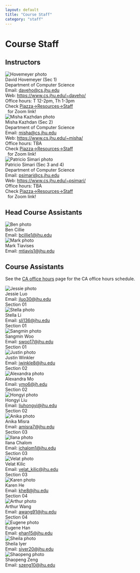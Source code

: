 ```yaml
---
layout: default
title: "Course Staff"
category: "staff"
---
```


# Course Staff

## Instructors

<div class="card_container">

<div class="card">
  <img alt="Hovemeyer photo" src="{{site.baseurl}}/img/staffpix/hovemeyer.jpg">
  <div class="details">
   <span class="name_and_role">David Hovemeyer (Sec 1)</span><br>
   Department of Computer Science<br>
   Email: <a href="mailto:daveho@cs.jhu.edu">daveho@cs.jhu.edu</a><br>
   Web: <a class="external" target="_blank" href="https://www.cs.jhu.edu/~daveho/">https://www.cs.jhu.edu/~daveho/</a><br>
   Office hours: T 12-2pm, Th 1-3pm<br>
   Check <a class="external" target="_blank" href="https://piazza.com/jhu/spring2022/en601220/staff">Piazza→Resources→Staff</a><br>&nbsp;&nbsp;for Zoom link!
  </div>
</div>

<div class="card">
  <img alt="Misha Kazhdan photo" src="{{site.baseurl}}/img/staffpix/kazhdan.jpg">
  <div class="details">
   <span class="name_and_role">Misha Kazhdan (Sec 2)</span><br>
   Department of Computer Science<br>
   Email: <a href="mailto:misha@cs.jhu.edu">misha@cs.jhu.edu</a><br>
   Web: <a class="external" target="_blank" href="https://www.cs.jhu.edu/~misha/">https://www.cs.jhu.edu/~misha/</a><br>
   Office hours: TBA<br>
   Check <a class="external" target="_blank" href="https://piazza.com/jhu/spring2022/en601220/staff">Piazza→Resources→Staff</a><br>&nbsp;&nbsp;for Zoom link!
  </div>
</div>

<div class="card">
  <img alt="Patricio Simari photo" src="{{site.baseurl}}/img/staffpix/simari.jpg">
  <div class="details">
   <span class="name_and_role">Patricio Simari (Sec 3 and 4)</span><br>
   Department of Computer Science<br>
   Email: <a href="mailto:psimari@cs.jhu.edu">psimari@cs.jhu.edu</a><br>
   Web: <a class="external" target="_blank" href="https://www.cs.jhu.edu/~EMAIL/">https://www.cs.jhu.edu/~psimari/</a><br>
   Office hours: TBA<br>
   Check <a class="external" target="_blank" href="https://piazza.com/jhu/spring2022/en601220/staff">Piazza→Resources→Staff</a><br>&nbsp;&nbsp;for Zoom link!
  </div>
</div>

<!--
<div class="card">
  <img alt="NAME photo" src="{{site.baseurl}}/img/staffpix/NAME.jpg">
  <div class="details">
   <span class="name_and_role">FIRSTNAME LASTNAME (Sec X)</span><br>
   Department of Computer Science<br>
   Email: <a href="mailto:EMAIL@cs.jhu.edu">EMAIL@cs.jhu.edu</a><br>
   Web: <a href="https://www.cs.jhu.edu/~EMAIL/">https://www.cs.jhu.edu/~EMAIL/</a><br>
   Office hours: TBA<br>
   Check <a href="https://piazza.com/jhu/spring2022/en601220/staff">Piazza→Resources→Staff</a><br>&nbsp;&nbsp;for Zoom link!
  </div>
</div>
-->

</div>

## Head Course Assistants

<div class="card">
  <img alt="Ben photo" src="{{site.baseurl}}/img/staffpix/ben.jpg">
  <div class="details">
   <span class="name_and_role">Ben Cillie</span><br>
   Email: <a href="mailto:bcillie1@jhu.edu">bcillie1@jhu.edu</a><br>
  </div>
</div>

<div class="card">
  <img alt="Mark photo" src="{{site.baseurl}}/img/staffpix/mark.jpg">
  <div class="details">
   <span class="name_and_role">Mark Tiavises</span><br>
   Email: <a href="mailto:mtiavis1@jhu.edu">mtiavis1@jhu.edu</a><br>
  </div>
</div>

<div class="card_container">
</div>

## Course Assistants

See the [CA office hours](officehours.html) page for the CA office hours schedule.

<div class="card">
  <img alt="Jessie photo" src="{{site.baseurl}}/img/staffpix/jessie.jpg">
  <div class="details">
   <span class="name_and_role">Jessie Luo</span><br>
   Email: <a href="mailto:jluo30@jhu.edu">jluo30@jhu.edu</a><br>
   Section 01
  </div>
</div>

<div class="card">
  <img alt="Stella photo" src="{{site.baseurl}}/img/staffpix/stella.jpg">
  <div class="details">
   <span class="name_and_role">Stella Li</span><br>
   Email: <a href="mailto:sli136@jhu.edu">sli136@jhu.edu</a><br>
   Section 01
  </div>
</div>

<div class="card">
  <img alt="Sangmin photo" src="{{site.baseurl}}/img/staffpix/sangmin.jpg">
  <div class="details">
   <span class="name_and_role">Sangmin Woo</span><br>
   Email: <a href="mailto:swoo17@jhu.edu">swoo17@jhu.edu</a><br>
   Section 01
  </div>
</div>

<div class="card">
  <img alt="Justin photo" src="{{site.baseurl}}/img/staffpix/justin.jpg">
  <div class="details">
   <span class="name_and_role">Justin Winkler</span><br>
   Email: <a href="mailto:jwinkle8@jhu.edu">jwinkle8@jhu.edu</a><br>
   Section 02
  </div>
</div>

<div class="card">
  <img alt="Alexandra photo" src="{{site.baseurl}}/img/staffpix/alexandra.jpg">
  <div class="details">
   <span class="name_and_role">Alexandra Mo</span><br>
   Email: <a href="mailto:ymo6@jh.edu">ymo6@jh.edu</a><br>
   Section 02
  </div>
</div>

<div class="card">
  <img alt="Hongyi photo" src="{{site.baseurl}}/img/staffpix/placeholder.jpg">
  <div class="details">
   <span class="name_and_role">Hongyi Liu</span><br>
   Email: <a href="mailto:liuhongyi@jhu.edu">liuhongyi@jhu.edu</a><br>
   Section 02
  </div>
</div>

<div class="card">
  <img alt="Anika photo" src="{{site.baseurl}}/img/staffpix/anika.jpg">
  <div class="details">
   <span class="name_and_role">Anika Misra</span><br>
   Email: <a href="mailto:amisra7@jhu.edu">amisra7@jhu.edu</a><br>
   Section 03
  </div>
</div>

<div class="card">
  <img alt="Ilana photo" src="{{site.baseurl}}/img/staffpix/placeholder.jpg">
  <div class="details">
   <span class="name_and_role">Ilana Chalom</span><br>
   Email: <a href="mailto:ichalom1@jhu.edu">ichalom1@jhu.edu</a><br>
   Section 03
  </div>
</div>

<div class="card">
  <img alt="Velat photo" src="{{site.baseurl}}/img/staffpix/placeholder.jpg">
  <div class="details">
   <span class="name_and_role">Velat Kilic</span><br>
   Email: <a href="mailto:velat_kilic@jhu.edu">velat_kilic@jhu.edu</a><br>
   Section 03
  </div>
</div>

<div class="card">
  <img alt="Karen photo" src="{{site.baseurl}}/img/staffpix/placeholder.jpg">
  <div class="details">
   <span class="name_and_role">Karen He</span><br>
   Email: <a href="mailto:khe8@jhu.edu">khe8@jhu.edu</a><br>
   Section 04
  </div>
</div>

<div class="card">
  <img alt="Arthur photo" src="{{site.baseurl}}/img/staffpix/placeholder.jpg">
  <div class="details">
   <span class="name_and_role">Arthur Wang</span><br>
   Email: <a href="mailto:awang91@jhu.edu">awang91@jhu.edu</a><br>
   Section 04
  </div>
</div>

<div class="card">
  <img alt="Eugene photo" src="{{site.baseurl}}/img/staffpix/eugene.jpg">
  <div class="details">
   <span class="name_and_role">Eugene Han</span><br>
   Email: <a href="mailto:ehan15@jhu.edu">ehan15@jhu.edu</a><br>
  </div>
</div>

<div class="card">
  <img alt="Sheila photo" src="{{site.baseurl}}/img/staffpix/placeholder.jpg">
  <div class="details">
   <span class="name_and_role">Sheila Iyer</span><br>
   Email: <a href="mailto:siyer20@jhu.edu">siyer20@jhu.edu</a><br>
  </div>
</div>

<div class="card">
  <img alt="Shaopeng photo" src="{{site.baseurl}}/img/staffpix/placeholder.jpg">
  <div class="details">
   <span class="name_and_role">Shaopeng Zeng</span><br>
   Email: <a href="mailto:szeng10@jhu.edu">szeng10@jhu.edu</a><br>
  </div>
</div>

<!--
<div class="card">
  <img alt="NAME photo" src="{{site.baseurl}}/img/staffpix/NAME.jpg">
  <div class="details">
   <span class="name_and_role">FIRSTNAME LASTNAME</span><br>
   Email: <a href="mailto:"></a><br>
  </div>
</div>
-->

<div class="card_container">
</div>
